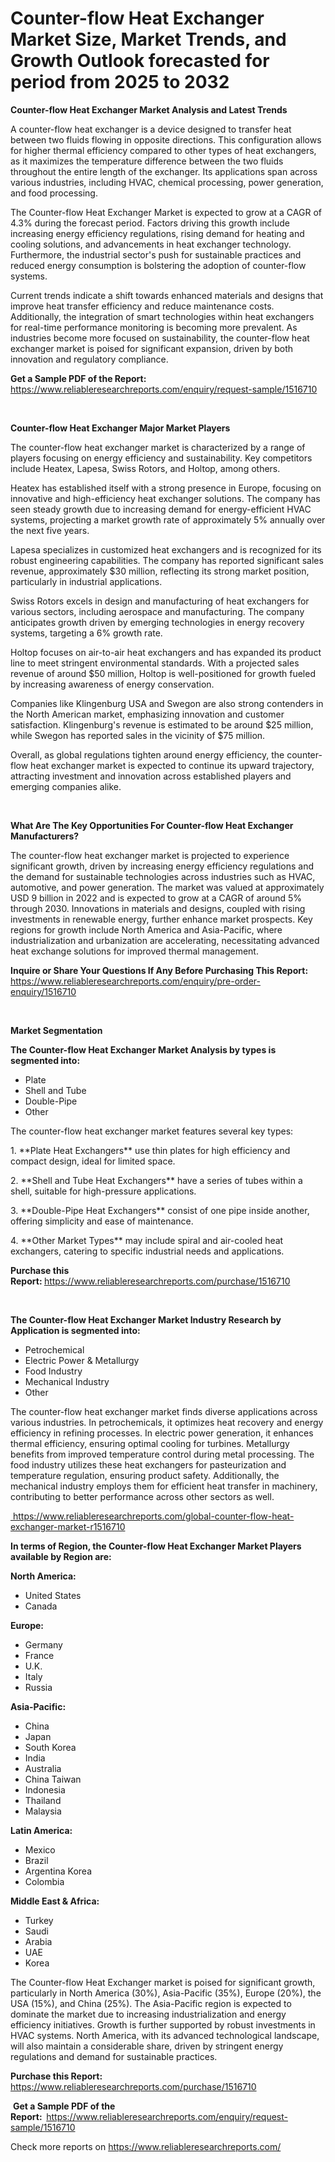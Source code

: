 <p><h1>Counter-flow Heat Exchanger Market Size, Market Trends, and Growth Outlook forecasted for period from 2025 to 2032</h1></p><p><strong>Counter-flow Heat Exchanger Market Analysis and Latest Trends</strong></p>
<p><p>A counter-flow heat exchanger is a device designed to transfer heat between two fluids flowing in opposite directions. This configuration allows for higher thermal efficiency compared to other types of heat exchangers, as it maximizes the temperature difference between the two fluids throughout the entire length of the exchanger. Its applications span across various industries, including HVAC, chemical processing, power generation, and food processing.</p><p>The Counter-flow Heat Exchanger Market is expected to grow at a CAGR of 4.3% during the forecast period. Factors driving this growth include increasing energy efficiency regulations, rising demand for heating and cooling solutions, and advancements in heat exchanger technology. Furthermore, the industrial sector's push for sustainable practices and reduced energy consumption is bolstering the adoption of counter-flow systems.</p><p>Current trends indicate a shift towards enhanced materials and designs that improve heat transfer efficiency and reduce maintenance costs. Additionally, the integration of smart technologies within heat exchangers for real-time performance monitoring is becoming more prevalent. As industries become more focused on sustainability, the counter-flow heat exchanger market is poised for significant expansion, driven by both innovation and regulatory compliance.</p></p>
<p><strong>Get a Sample PDF of the Report:&nbsp;</strong> <a href="https://www.reliableresearchreports.com/enquiry/request-sample/1516710?utm_campaign=3110&utm_medium=2&utm_source=Github&utm_content=ia&utm_term=30032025&utm_id=counter-flow-heat-exchanger">https://www.reliableresearchreports.com/enquiry/request-sample/1516710</a></p>
<p>&nbsp;</p>
<p><strong>Counter-flow Heat Exchanger Major Market Players</strong></p>
<p><p>The counter-flow heat exchanger market is characterized by a range of players focusing on energy efficiency and sustainability. Key competitors include Heatex, Lapesa, Swiss Rotors, and Holtop, among others.</p><p>Heatex has established itself with a strong presence in Europe, focusing on innovative and high-efficiency heat exchanger solutions. The company has seen steady growth due to increasing demand for energy-efficient HVAC systems, projecting a market growth rate of approximately 5% annually over the next five years.</p><p>Lapesa specializes in customized heat exchangers and is recognized for its robust engineering capabilities. The company has reported significant sales revenue, approximately $30 million, reflecting its strong market position, particularly in industrial applications.</p><p>Swiss Rotors excels in design and manufacturing of heat exchangers for various sectors, including aerospace and manufacturing. The company anticipates growth driven by emerging technologies in energy recovery systems, targeting a 6% growth rate.</p><p>Holtop focuses on air-to-air heat exchangers and has expanded its product line to meet stringent environmental standards. With a projected sales revenue of around $50 million, Holtop is well-positioned for growth fueled by increasing awareness of energy conservation.</p><p>Companies like Klingenburg USA and Swegon are also strong contenders in the North American market, emphasizing innovation and customer satisfaction. Klingenburg's revenue is estimated to be around $25 million, while Swegon has reported sales in the vicinity of $75 million.</p><p>Overall, as global regulations tighten around energy efficiency, the counter-flow heat exchanger market is expected to continue its upward trajectory, attracting investment and innovation across established players and emerging companies alike.</p></p>
<p>&nbsp;</p>
<p><strong>What Are The Key Opportunities For Counter-flow Heat Exchanger Manufacturers?</strong></p>
<p><p>The counter-flow heat exchanger market is projected to experience significant growth, driven by increasing energy efficiency regulations and the demand for sustainable technologies across industries such as HVAC, automotive, and power generation. The market was valued at approximately USD 9 billion in 2022 and is expected to grow at a CAGR of around 5% through 2030. Innovations in materials and designs, coupled with rising investments in renewable energy, further enhance market prospects. Key regions for growth include North America and Asia-Pacific, where industrialization and urbanization are accelerating, necessitating advanced heat exchange solutions for improved thermal management.</p></p>
<p><strong>Inquire or Share Your Questions If Any Before Purchasing This Report:</strong> <a href="https://www.reliableresearchreports.com/enquiry/pre-order-enquiry/1516710?utm_campaign=3110&utm_medium=2&utm_source=Github&utm_content=ia&utm_term=30032025&utm_id=counter-flow-heat-exchanger">https://www.reliableresearchreports.com/enquiry/pre-order-enquiry/1516710</a></p>
<p>&nbsp;</p>
<p><strong>Market Segmentation</strong></p>
<p><strong>The Counter-flow Heat Exchanger Market Analysis by types is segmented into:</strong></p>
<p><ul><li>Plate</li><li>Shell and Tube</li><li>Double-Pipe</li><li>Other</li></ul></p>
<p><p>The counter-flow heat exchanger market features several key types: </p><p>1. **Plate Heat Exchangers** use thin plates for high efficiency and compact design, ideal for limited space.</p><p>2. **Shell and Tube Heat Exchangers** have a series of tubes within a shell, suitable for high-pressure applications.</p><p>3. **Double-Pipe Heat Exchangers** consist of one pipe inside another, offering simplicity and ease of maintenance.</p><p>4. **Other Market Types** may include spiral and air-cooled heat exchangers, catering to specific industrial needs and applications.</p></p>
<p><strong>Purchase this Report:&nbsp;</strong><a href="https://www.reliableresearchreports.com/purchase/1516710?utm_campaign=3110&utm_medium=2&utm_source=Github&utm_content=ia&utm_term=30032025&utm_id=counter-flow-heat-exchanger">https://www.reliableresearchreports.com/purchase/1516710</a></p>
<p>&nbsp;</p>
<p><strong>The Counter-flow Heat Exchanger Market Industry Research by Application is segmented into:</strong></p>
<p><ul><li>Petrochemical</li><li>Electric Power & Metallurgy</li><li>Food Industry</li><li>Mechanical Industry</li><li>Other</li></ul></p>
<p><p>The counter-flow heat exchanger market finds diverse applications across various industries. In petrochemicals, it optimizes heat recovery and energy efficiency in refining processes. In electric power generation, it enhances thermal efficiency, ensuring optimal cooling for turbines. Metallurgy benefits from improved temperature control during metal processing. The food industry utilizes these heat exchangers for pasteurization and temperature regulation, ensuring product safety. Additionally, the mechanical industry employs them for efficient heat transfer in machinery, contributing to better performance across other sectors as well.</p></p>
<p><a href="https://www.reliableresearchreports.com/global-counter-flow-heat-exchanger-market-r1516710?utm_campaign=3110&utm_medium=2&utm_source=Github&utm_content=ia&utm_term=30032025&utm_id=counter-flow-heat-exchanger">&nbsp;https://www.reliableresearchreports.com/global-counter-flow-heat-exchanger-market-r1516710</a></p>
<p><strong>In terms of Region, the Counter-flow Heat Exchanger Market Players available by Region are:</strong></p>
<p>
    <p> <strong> North America: </strong>
        <ul>
            <li>United States</li>
            <li>Canada</li>
        </ul>
        </p> 
    <p> <strong> Europe: </strong>
        <ul>
            <li>Germany</li>
            <li>France</li>
            <li>U.K.</li>
            <li>Italy</li>
            <li>Russia</li>
        </ul>
        </p> 
    <p> <strong> Asia-Pacific: </strong>
        <ul>
            <li>China</li>
            <li>Japan</li>
            <li>South Korea</li>
            <li>India</li>
            <li>Australia</li>
            <li>China Taiwan</li>
            <li>Indonesia</li>
            <li>Thailand</li>
            <li>Malaysia</li>
        </ul>
        </p> 
    <p> <strong> Latin America: </strong>
        <ul>
            <li>Mexico</li>
            <li>Brazil</li>
            <li>Argentina Korea</li>
            <li>Colombia</li>
        </ul>
        </p> 
    <p> <strong> Middle East & Africa: </strong>
        <ul>
            <li>Turkey</li>
            <li>Saudi</li>
            <li>Arabia</li>
            <li>UAE</li>
            <li>Korea</li>
        </ul>
    </p>
    </p>
<p><p>The Counter-flow Heat Exchanger market is poised for significant growth, particularly in North America (30%), Asia-Pacific (35%), Europe (20%), the USA (15%), and China (25%). The Asia-Pacific region is expected to dominate the market due to increasing industrialization and energy efficiency initiatives. Growth is further supported by robust investments in HVAC systems. North America, with its advanced technological landscape, will also maintain a considerable share, driven by stringent energy regulations and demand for sustainable practices.</p></p>
<p><strong>Purchase this Report: </strong><a href="https://www.reliableresearchreports.com/purchase/1516710?utm_campaign=3110&utm_medium=2&utm_source=Github&utm_content=ia&utm_term=30032025&utm_id=counter-flow-heat-exchanger">https://www.reliableresearchreports.com/purchase/1516710</a></p>
<p>&nbsp;<strong>Get a Sample PDF of the Report:&nbsp;&nbsp;</strong><a href="https://www.reliableresearchreports.com/enquiry/request-sample/1516710?utm_campaign=3110&utm_medium=2&utm_source=Github&utm_content=ia&utm_term=30032025&utm_id=counter-flow-heat-exchanger">https://www.reliableresearchreports.com/enquiry/request-sample/1516710</a></p>
<p><strong></strong></p>
<p>Check more reports on <a href="https://www.reliableresearchreports.com/?utm_campaign=3110&utm_medium=2&utm_source=Github&utm_content=ia&utm_term=30032025&utm_id=counter-flow-heat-exchanger">https://www.reliableresearchreports.com/</a></p>